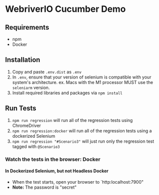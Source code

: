 # WebriverIO Cucumber Demo

## Requirements

-   npm
-   Docker

## Installation

1. Copy and paste `.env.dist` as `.env`
1. In `.env`, ensure that your version of selenium is compatible with your system's architecture. ex. Macs with the M1 processor MUST use the `seleniarm` version.
1. Install required libraries and packages via `npm install`

## Run Tests

1. `npm run regression` will run all of the regression tests using ChromeDriver
1. `npm run regression:docker` will run all of the regression tests using a dockerized Selenium
1. `npm run regression "#Scenario3"` will just run only the regression test tagged with `@Scenario3`

### Watch the tests in the browser: Docker

#### In Dockerized Selenium, but not Headless Docker

-   When the test starts, open your browser to `http:localhost:7900"
-   **Note:** The password is "secret"
